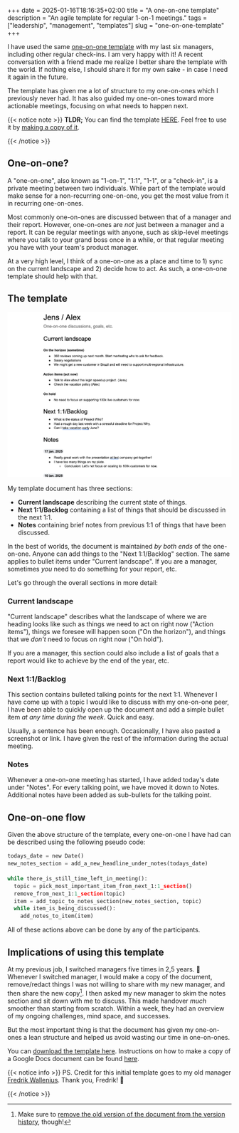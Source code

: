 +++
date = 2025-01-16T18:16:35+02:00
title = "A one-on-one template"
description = "An agile template for regular 1-on-1 meetings."
tags = ["leadership", "management", "templates"]
slug = "one-on-one-template"
+++

I have used the same [one-on-one template][template] with my last six managers, including other regular check-ins. I am very happy with it! A recent conversation with a friend made me realize I better share the template with the world. If nothing else, I should share it for my own sake - in case I need it again in the future.

The template has given me a lot of structure to my one-on-ones which I previously never had. It has also guided my one-on-ones toward more actionable meetings, focusing on what needs to happen next.

{{< notice note >}}
**TLDR;** You can find the template [HERE][gdoc]. Feel free to use it by [making a copy of it][gcopy].

[gdoc]: https://docs.google.com/document/d/1Det7O1UQxIFgUywivldqTejmhyyeQ-YD1CNxXcGTPV0/edit?usp=sharing
[gcopy]: https://support.google.com/docs/thread/263397551?hl=en&msgid=263400451
{{< /notice >}}

[template]: https://docs.google.com/document/d/1Det7O1UQxIFgUywivldqTejmhyyeQ-YD1CNxXcGTPV0/edit?usp=sharing

## One-on-one?

A "one-on-one", also known as "1-on-1", "1:1", "1-1", or a "check-in", is a private meeting between two individuals. While part of the template would make sense for a non-recurring one-on-one, you get the most value from it in recurring one-on-ones.

Most commonly one-on-ones are discussed between that of a manager and their report. However, one-on-ones are _not_ just between a manager and a report. It can be regular meetings with anyone, such as skip-level meetings where you talk to your grand boss once in a while, or that regular meeting you have with your team's product manager.

At a very high level, I think of a one-on-one as a place and time to 1) sync on the current landscape and 2) decide how to act. As such, a one-on-one template should help with that.

## The template

![A screenshot of the one-on-one template.](screenshot.png)

My template document has three sections:

 * **Current landscape** describing the current state of things.
 * **Next 1:1/Backlog** containing a list of things that should be discussed in the next 1:1.
 * **Notes** containing brief notes from previous 1:1 of things that have been discussed.

In the best of worlds, the document is maintained _by both ends_ of the one-on-one. Anyone can add things to the "Next 1:1/Backlog" section. The same applies to bullet items under "Current landscape". If you are a manager, sometimes _you_ need to do something for your report, etc.

Let's go through the overall sections in more detail:

### Current landscape

"Current landscape" describes what the landscape of where we are heading looks like such as things we need to act on right now ("Action items"), things we foresee will happen soon ("On the horizon"), and things that we _don't_ need to focus on right now ("On hold").

If you are a manager, this section could also include a list of goals that a report would like to achieve by the end of the year, etc.

### Next 1:1/Backlog

This section contains bulleted talking points for the next 1:1. Whenever I have come up with a topic I would like to discuss with my one-on-one peer, I have been able to quickly open up the document and add a simple bullet item _at any time during the week_. Quick and easy.

Usually, a sentence has been enough. Occasionally, I have also pasted a screenshot or link. I have given the rest of the information during the actual meeting.

### Notes

Whenever a one-on-one meeting has started, I have added today's date under "Notes". For every talking point, we have moved it down to Notes. Additional notes have been added as sub-bullets for the talking point.

## One-on-one flow

Given the above structure of the template, every one-on-one I have had can be described using the following pseudo code:
```python
todays_date = new Date()
new_notes_section = add_a_new_headline_under_notes(todays_date)

while there_is_still_time_left_in_meeting():
  topic = pick_most_important_item_from_next_1:1_section()
  remove_from_next_1:1_section(topic)
  item = add_topic_to_notes_section(new_notes_section, topic)
  while item_is_being_discussed():
    add_notes_to_item(item)
```
All of these actions above can be done by any of the participants.

## Implications of using this template

At my previous job, I switched managers five times in 2,5 years. :exploding_head: Whenever I switched manager, I would make a copy of the document, remove/redact things I was not willing to share with my new manager, and then share the new copy[^1]. I then asked my new manager to skim the notes section and sit down with me to discuss. This made handover _much_ smoother than starting from scratch. Within a week, they had an overview of my ongoing challenges, mind space, and successes.

[^1]: Make sure to [remove the old version of the document from the version history][removeversion], though!

[removeversion]: https://www.groovypost.com/howto/delete-version-history-in-google-docs/

But the most important thing is that the document has given my one-on-ones a lean structure and helped us avoid wasting our time in one-on-ones.

You can [download the template here][template]. Instructions on how to make a copy of a Google Docs document can be found [here][gcopy].

[gcopy]: https://support.google.com/docs/thread/263397551?hl=en&msgid=263400451

{{< notice info >}}
PS. Credit for this initial template goes to my old manager [Fredrik Wallenius][freddew]. Thank you, Fredrik! :bow:

[freddew]: https://www.linkedin.com/in/fredrik-wallenius
{{< /notice >}}
